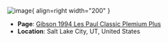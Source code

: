 ![image](https://rvb-img.reverb.com/image/upload/s--_FJsW8Ju--/a_0,c_crop,h_0.752,w_1.000,x_0.000,y_0.140/f_auto,t_supersize/v1699836373/rvyu6j6lho3fogbrghme.jpg){ align=right width="200" }

* **Page**: [Gibson 1994 Les Paul Classic Plemium Plus](https://reverb.com/ca/item/75833549-gibson-1994-les-paul-classic-plemium-plus?show_sold=true)
* **Location**: Salt Lake City, UT, United States
